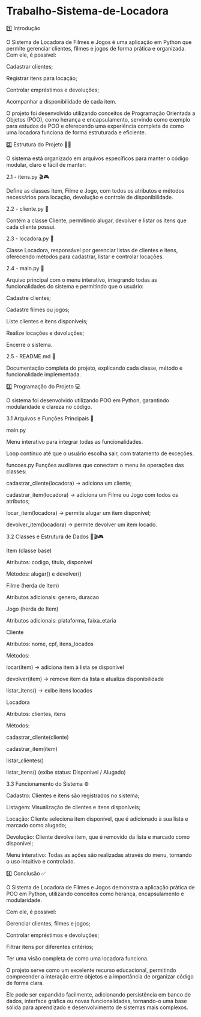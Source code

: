# Trabalho-Sistema-de-Locadora

1️⃣ Introdução

O Sistema de Locadora de Filmes e Jogos é uma aplicação em Python que permite gerenciar clientes, filmes e jogos de forma prática e organizada. Com ele, é possível:

Cadastrar clientes;

Registrar itens para locação;

Controlar empréstimos e devoluções;

Acompanhar a disponibilidade de cada item.

O projeto foi desenvolvido utilizando conceitos de Programação Orientada a Objetos (POO), como herança e encapsulamento, servindo como exemplo para estudos de POO e oferecendo uma experiência completa de como uma locadora funciona de forma estruturada e eficiente.

2️⃣ Estrutura do Projeto 👨‍💻

O sistema está organizado em arquivos específicos para manter o código modular, claro e fácil de manter:

2.1 - itens.py 🎬🎮

Define as classes Item, Filme e Jogo, com todos os atributos e métodos necessários para locação, devolução e controle de disponibilidade.

2.2 - cliente.py 👤

Contém a classe Cliente, permitindo alugar, devolver e listar os itens que cada cliente possui.

2.3 - locadora.py 🏢

Classe Locadora, responsável por gerenciar listas de clientes e itens, oferecendo métodos para cadastrar, listar e controlar locações.

2.4 - main.py 🚀

Arquivo principal com o menu interativo, integrando todas as funcionalidades do sistema e permitindo que o usuário:

Cadastre clientes;

Cadastre filmes ou jogos;

Liste clientes e itens disponíveis;

Realize locações e devoluções;

Encerre o sistema.

2.5 - README.md 📃

Documentação completa do projeto, explicando cada classe, método e funcionalidade implementada.

3️⃣ Programação do Projeto 💻

O sistema foi desenvolvido utilizando POO em Python, garantindo modularidade e clareza no código.

3.1 Arquivos e Funções Principais 📂

main.py

Menu interativo para integrar todas as funcionalidades.

Loop contínuo até que o usuário escolha sair, com tratamento de exceções.

funcoes.py
Funções auxiliares que conectam o menu às operações das classes:

cadastrar_cliente(locadora) → adiciona um cliente;

cadastrar_item(locadora) → adiciona um Filme ou Jogo com todos os atributos;

locar_item(locadora) → permite alugar um item disponível;

devolver_item(locadora) → permite devolver um item locado.

3.2 Classes e Estrutura de Dados 🏢🎬🎮

Item (classe base)

Atributos: codigo, titulo, disponivel

Métodos: alugar() e devolver()

Filme (herda de Item)

Atributos adicionais: genero, duracao

Jogo (herda de Item)

Atributos adicionais: plataforma, faixa_etaria

Cliente

Atributos: nome, cpf, itens_locados

Métodos:

locar(item) → adiciona item à lista se disponível

devolver(item) → remove item da lista e atualiza disponibilidade

listar_itens() → exibe itens locados

Locadora

Atributos: clientes, itens

Métodos:

cadastrar_cliente(cliente)

cadastrar_item(item)

listar_clientes()

listar_itens() (exibe status: Disponível / Alugado)

3.3 Funcionamento do Sistema ⚙️

Cadastro: Clientes e itens são registrados no sistema;

Listagem: Visualização de clientes e itens disponíveis;

Locação: Cliente seleciona item disponível, que é adicionado à sua lista e marcado como alugado;

Devolução: Cliente devolve item, que é removido da lista e marcado como disponível;

Menu interativo: Todas as ações são realizadas através do menu, tornando o uso intuitivo e controlado.

4️⃣ Conclusão ✅

O Sistema de Locadora de Filmes e Jogos demonstra a aplicação prática de POO em Python, utilizando conceitos como herança, encapsulamento e modularidade.

Com ele, é possível:

Gerenciar clientes, filmes e jogos;

Controlar empréstimos e devoluções;

Filtrar itens por diferentes critérios;

Ter uma visão completa de como uma locadora funciona.

O projeto serve como um excelente recurso educacional, permitindo compreender a interação entre objetos e a importância de organizar código de forma clara.

Ele pode ser expandido facilmente, adicionando persistência em banco de dados, interface gráfica ou novas funcionalidades, tornando-o uma base sólida para aprendizado e desenvolvimento de sistemas mais complexos.

